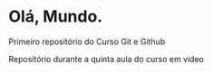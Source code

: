 # Olá, Mundo.
 Primeiro repositório do Curso Git e Github

 Repositório durante a quinta aula do curso em video
